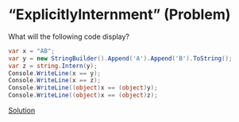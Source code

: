 # “ExplicitlyInternment” (Problem)

What will the following code display?

```cs
var x = "AB";
var y = new StringBuilder().Append('A').Append('B').ToString();
var z = string.Intern(y);
Console.WriteLine(x == y);
Console.WriteLine(x == z);
Console.WriteLine((object)x == (object)y);
Console.WriteLine((object)x == (object)z);
```

[Solution](./ExplicitlyInternment-S.md)